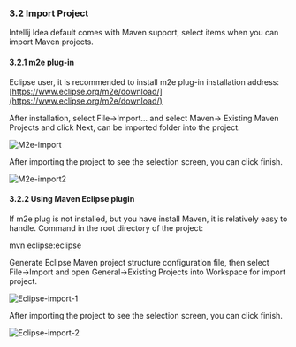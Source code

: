 ### 3.2 Import Project

Intellij Idea default comes with Maven support, select items when you can import Maven projects.

#### 3.2.1 m2e plug-in

Eclipse user, it is recommended to install m2e plug-in installation address: [https://www.eclipse.org/m2e/download/](https://www.eclipse.org/m2e/download/)

After installation, select  File->Import... and select Maven-> Existing Maven Projects and click Next, can be imported folder into the project.

![M2e-import](http://webmagic.qiniudn.com/oscimages/104427_eNuc_190591.png)

After importing the project to see the selection screen, you can click finish.

![M2e-import2](http://webmagic.qiniudn.com/oscimages/104735_6vwG_190591.png)

#### 3.2.2 Using Maven Eclipse plugin

If m2e plug is not installed, but you have install Maven, it is relatively easy to handle. Command in the root directory of the project:

mvn eclipse:eclipse

Generate Eclipse Maven project structure configuration file, then select File->Import and open General->Existing Projects into Workspace for import project.

![Eclipse-import-1](http://webmagic.qiniudn.com/oscimages/100025_DAcy_190591.png)

After importing the project to see the selection screen, you can click finish.

![Eclipse-import-2](http://webmagic.qiniudn.com/oscimages/100227_73DJ_190591.png)
